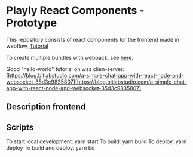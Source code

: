 # Playly React Components - Prototype

This repository consists of react components for the frontend made in webflow, [Tutorial](https://webflow.com/blog/react-components-in-webflow)

To create multiple bundles with webpack, see [here](https://webpack.js.org/guides/code-splitting/).

Good "hello-world" tutorial on wss clien-server: [https://blog.bitlabstudio.com/a-simple-chat-app-with-react-node-and-websocket-35d3c9835807](https://blog.bitlabstudio.com/a-simple-chat-app-with-react-node-and-websocket-35d3c9835807).

## Description frontend

## Scripts

To start local development: yarn start
To build: yarn build
To deploy: yarn deploy
To build and deploy: yarn bd
